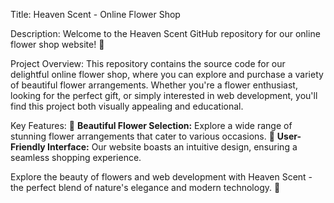 Title: Heaven Scent - Online Flower Shop

Description: Welcome to the Heaven Scent GitHub repository for our online flower shop website! 🌸

Project Overview:
This repository contains the source code for our delightful online flower shop, where you can explore and purchase a variety of beautiful flower arrangements. Whether you're a flower enthusiast, looking for the perfect gift, or simply interested in web development, you'll find this project both visually appealing and educational.

Key Features:
🌺 **Beautiful Flower Selection:** Explore a wide range of stunning flower arrangements that cater to various occasions.
📜 **User-Friendly Interface:** Our website boasts an intuitive design, ensuring a seamless shopping experience.

Explore the beauty of flowers and web development with Heaven Scent - the perfect blend of nature's elegance and modern technology. 🌼
